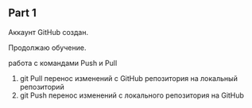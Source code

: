 ## Part 1

Аккаунт GitHub создан.

Продолжаю обучение.

работа с командами Push и Pull

1. git Pull перенос изменений с GitHub репозитория на локальный репозиторий
2. git Push перенос изменений с локального репозитория на GitHub


